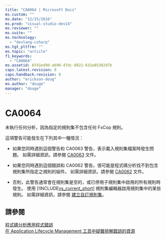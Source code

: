 ```yaml
---
title: "CA0064 | Microsoft Docs"
ms.custom: ""
ms.date: "12/15/2016"
ms.prod: "visual-studio-dev14"
ms.reviewer: ""
ms.suite: ""
ms.technology: 
  - "devlang-csharp"
ms.tgt_pltfrm: ""
ms.topic: "article"
f1_keywords: 
  - "CA0064"
ms.assetid: 6f41ed9d-a690-47dc-8922-631e8530297b
caps.latest.revision: 9
caps.handback.revision: 9
author: "erickson-doug"
ms.author: "douge"
manager: "douge"
---
```

# CA0064
未執行任何分析，因為指定的規則集不包含任何 FxCop 規則。  
  
 這項警告可能發生在下列其中一種情況：  
  
-   如果您同時遇到這個警告和 CA0063 警告，表示載入規則集檔案時發生問題。  如需詳細資訊，請參閱 [CA0063](../misc/ca0063.md) 文件。  
  
-   如果您同時遇到這個錯誤和 CA0062 警告，很可能是程式碼分析找不到包含規則集所指定之規則的組件。  如需詳細資訊，請參閱 [CA0062](/visual-cpp/misc/ca0062) 文件。  
  
-   否則，此警告通常會在規則集是空的，或已停用子規則集中啟用的所有規則時發生。  使用 [!INCLUDE[vs_current_short](../code-quality/includes/vs_current_short_md.md)] 規則集編輯器啟用規則集中的某些規則。  如需詳細資訊，請參閱 [建立自訂規則集](../code-quality/creating-custom-code-analysis-rule-sets.md)。  
  
## 請參閱  
 [程式碼分析應用程式錯誤](../code-quality/code-analysis-application-errors.md)   
 [在 Application Lifecycle Management 工具中疑難排解錯誤的資源](../Topic/Resources%20for%20Troubleshooting%20Errors%20in%20Application%20Lifecycle%20Management%20Tools.md)